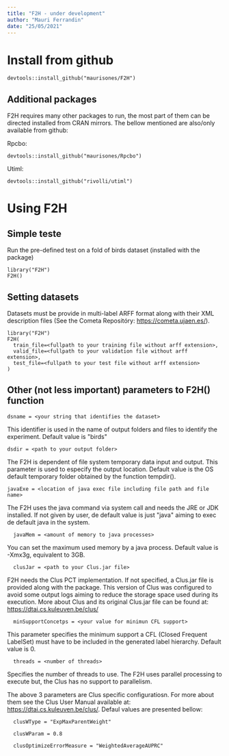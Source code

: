 ```yaml
---
title: "F2H - under development"
author: "Mauri Ferrandin"
date: "25/05/2021"
---
```



# Install from github
```{r setup, include=FALSE}
devtools::install_github("maurisones/F2H")
```

## Additional packages

F2H requires many other packages to run, the most part of them can be directed installed from CRAN mirrors. The bellow mentioned are also/only available from github:

Rpcbo:  
```{r setup, include=FALSE}
devtools::install_github("maurisones/Rpcbo")
```
Utiml:
```{r setup, include=FALSE}
devtools::install_github("rivolli/utiml")
```

# Using F2H

## Simple teste 
Run the pre-defined test on a fold of birds dataset (installed with the package)
```{r setup, include=FALSE}
library("F2H")
F2H()
```
## Setting datasets
Datasets must be provide in multi-label ARFF format along with their XML description files (See the Cometa Repositóry: https://cometa.ujaen.es/). 

```{r setup, include=FALSE}
library("F2H")
F2H(
  train_file=<fullpath to your training file without arff extension>,
  valid_file=<fullpath to your validation file without arff extension>,
  test_file=<fullpath to your test file without arff extension>
)
```

## Other (not less important) parameters to F2H() function

```{r setup, include=FALSE}
dsname = <your string that identifies the dataset> 
```

This identifier is used in the name of output folders and files to identify the experiment. Default value is "birds"

```{r setup, include=FALSE}
dsdir = <path to your output folder>
```
The F2H is dependent of file system temporary data input and output. This parameter is used to especify the output location. Default value is the OS default temporary folder obtained by the function tempdir().

```{r setup, include=FALSE}
javaExe = <location of java exec file including file path and file name>
```
The F2H uses the java command via system call and needs the JRE or JDK installed. If not given by user, de default value is just "java" aiming to exec de default java in the system.


```{r setup, include=FALSE}
  javaMem = <amount of memory to java processes>
```
You can set the maximum used memory by a java process. Default value is -Xmx3g, equivalent to 3GB.


```{r setup, include=FALSE}
  clusJar = <path to your Clus.jar file>
```
F2H needs the Clus PCT implementation. If not specified, a Clus.jar file is provided along with the package. This version of Clus was configured to avoid some output logs aiming to reduce the storage space used during its execution. More about Clus and its original Clus.jar file can be found at:  https://dtai.cs.kuleuven.be/clus/


```{r setup, include=FALSE}
  minSupportConcetps = <your value for minimun CFL support>
```
This parameter specifies the minimum support a CFL (Closed Frequent LabelSet) must have to be included in the generated label hierarchy. Default value is 0.

```{r setup, include=FALSE}
  threads = <number of threads>
```
Specifies the number of threads to use. The F2H uses parallel processing to execute but, the Clus has no support to parallelism.



The above 3 parameters are Clus specific configuratiosn. For more about them see the Clus User Manual available at: https://dtai.cs.kuleuven.be/clus/. Defaul values are presented bellow:

```{r setup, include=FALSE}
  clusWType = "ExpMaxParentWeight"
```

```{r setup, include=FALSE}
  clusWParam = 0.8
```

```{r setup, include=FALSE}
  clusOptimizeErrorMeasure = "WeightedAverageAUPRC"
```


